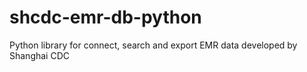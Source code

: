 # shcdc-emr-db-python
Python library for connect, search and export EMR data developed by Shanghai CDC
